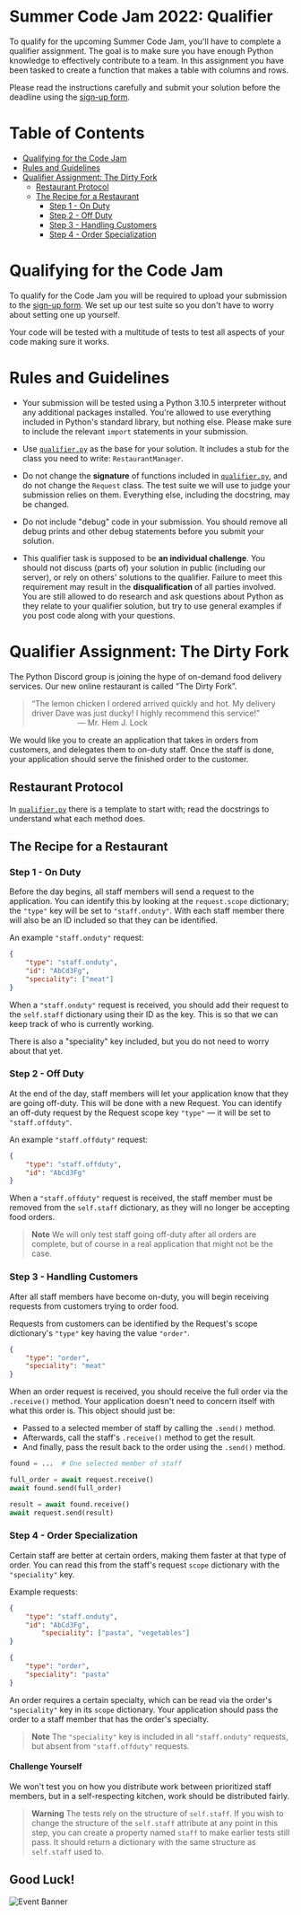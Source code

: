 # Summer Code Jam 2022: Qualifier

To qualify for the upcoming Summer Code Jam, you'll have to complete a qualifier assignment. The goal is to make sure you have enough Python knowledge to effectively contribute to a team. In this assignment you have been tasked to create a function that makes a table with columns and rows.

Please read the instructions carefully and submit your solution before the deadline using the [sign-up form](https://forms.pythondiscord.com).

# Table of Contents

- [Qualifying for the Code Jam](#qualifying-for-the-code-jam)
- [Rules and Guidelines](#rules-and-guidelines)
- [Qualifier Assignment: The Dirty Fork](#qualifier-assignment-the-dirty-fork)
  - [Restaurant Protocol](#restaurant-protocol)
  - [The Recipe for a Restaurant](#the-recipe-for-a-restaurant)
    - [Step 1 - On Duty](#step-1---on-duty)
    - [Step 2 - Off Duty](#step-2---off-duty)
    - [Step 3 - Handling Customers](#step-3---handling-customers)
    - [Step 4 - Order Specialization](#step-4---order-specialization)

# Qualifying for the Code Jam

To qualify for the Code Jam you will be required to upload your submission to the [sign-up form](https://forms.pythondiscord.com).
We set up our test suite so you don't have to worry about setting one up yourself.

Your code will be tested with a multitude of tests to test all aspects of your code making sure it works.

# Rules and Guidelines

- Your submission will be tested using a Python 3.10.5 interpreter without any additional packages installed. You're allowed to use everything included in Python's standard library, but nothing else. Please make sure to include the relevant `import` statements in your submission.

- Use [`qualifier.py`](qualifier/qualifier.py) as the base for your solution. It includes a stub for the class you need to write: `RestaurantManager`.

- Do not change the **signature** of functions included in [`qualifier.py`](qualifier/qualifier.py), and do not change the `Request` class. The test suite we will use to judge your submission relies on them. Everything else, including the docstring, may be changed.

- Do not include "debug" code in your submission. You should remove all debug prints and other debug statements before you submit your solution.

- This qualifier task is supposed to be **an individual challenge**. You should not discuss (parts of) your solution in public (including our server), or rely on others' solutions to the qualifier. Failure to meet this requirement may result in the **disqualification** of all parties involved. You are still allowed to do research and ask questions about Python as they relate to your qualifier solution, but try to use general examples if you post code along with your questions.


# Qualifier Assignment: The Dirty Fork

The Python Discord group is joining the hype of on-demand food delivery services. Our new online restaurant is called “The Dirty Fork”. 
> “The lemon chicken I ordered arrived quickly and hot. My delivery driver Dave was just ducky! I highly recommend this service!”
>⠀⠀⠀⠀⠀⠀⠀⠀— Mr. Hem J. Lock

We would like you to create an application that takes in orders from customers, and delegates them to on-duty staff. Once the staff is done, your application should serve the finished order to the customer.

## Restaurant Protocol
In [`qualifier.py`](qualifier/qualifier.py) there is a template to start with; read the docstrings to understand what each method does.

## The Recipe for a Restaurant
### Step 1 - On Duty
Before the day begins, all staff members will send a request to the application. You can identify this by looking at the `request.scope` dictionary; the `"type"` key will be set to `"staff.onduty"`. With each staff member there will also be an ID included so that they can be identified.

An example `"staff.onduty"` request:
```json
{
	"type": "staff.onduty",
	"id": "AbCd3Fg",
	"speciality": ["meat"]
}
```

When a `"staff.onduty"` request is received, you should add their request to the `self.staff` dictionary using their ID as the key. This is so that we can keep track of who is currently working.

There is also a "speciality" key included, but you do not need to worry about that yet.

### Step 2 - Off Duty
At the end of the day, staff members will let your application know that they are going off-duty. This will be done with a new Request. You can identify an off-duty request by the Request scope key `"type"` — it will be set to `"staff.offduty"`. 

An example `"staff.offduty"` request:
```json
{
	"type": "staff.offduty",
	"id": "AbCd3Fg"
}
```

When a `"staff.offduty"` request is received, the staff member must be removed from the `self.staff` dictionary, as they will no longer be accepting food orders.

> **Note**
> We will only test staff going off-duty after all orders are complete, but of course in a real application that might not be the case.

### Step 3 - Handling Customers
After all staff members have become on-duty, you will begin receiving requests from customers trying to order food.

Requests from customers can be identified by the Request's scope dictionary's `"type"` key having the value `"order"`. 
```json
{
	"type": "order",
	"speciality": "meat"
}
```

When an order request is received, you should receive the full order via the `.receive()` method. Your application doesn't need to concern itself with what this order is. This object should just be:
- Passed to a selected member of staff by calling the `.send()` method. 
- Afterwards, call the staff's `.receive()` method to get the result.
- And finally, pass the result back to the order using the `.send()` method.

```python
found = ...  # One selected member of staff

full_order = await request.receive()
await found.send(full_order)

result = await found.receive()
await request.send(result)
```

### Step 4 - Order Specialization
Certain staff are better at certain orders, making them faster at that type of order. You can read this from the staff's request `scope` dictionary with the `"speciality"` key.

Example requests:
```json
{
	"type": "staff.onduty",
	"id": "AbCd3Fg",
        "speciality": ["pasta", "vegetables"]
}
```

```json
{
	"type": "order",
	"speciality": "pasta"
}
```

An order requires a certain specialty, which can be read via the order's `"speciality"` key in its `scope` dictionary. Your application should pass the order to a staff member that has the order's specialty.

> **Note**
> The `"speciality"` key is included in all `"staff.onduty"` requests, but absent from `"staff.offduty"` requests.

#### Challenge Yourself
We won't test you on how you distribute work between prioritized staff members, but in a self-respecting kitchen, work should be distributed fairly.

> **Warning**
> The tests rely on the structure of `self.staff`. If you wish to change the structure of the `self.staff` attribute at any point in this step, you can create a property named `staff` to make earlier tests still pass. It should return a dictionary with the same structure as `self.staff` used to.


## Good Luck!

![Event Banner](https://github.com/python-discord/branding/blob/main/jams/summer_code_jam_2022/site_banner.png?raw=true)
